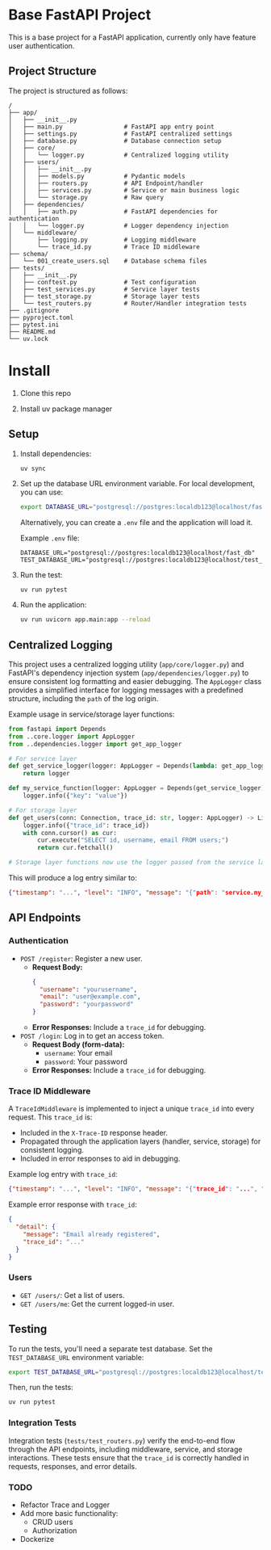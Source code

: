 # Base FastAPI Project

This is a base project for a FastAPI application, currently only have feature user authentication.

## Project Structure

The project is structured as follows:

```
/
├── app/
│   ├── __init__.py
│   ├── main.py                 # FastAPI app entry point
│   ├── settings.py             # FastAPI centralized settings
│   ├── database.py             # Database connection setup
│   ├── core/
│   │   └── logger.py           # Centralized logging utility
│   ├── users/
│   │   ├── __init__.py
│   │   ├── models.py           # Pydantic models
│   │   ├── routers.py          # API Endpoint/handler
│   │   ├── services.py         # Service or main business logic
│   │   └── storage.py          # Raw query
│   ├── dependencies/
│   │   ├── auth.py             # FastAPI dependencies for authentication
│   │   └── logger.py           # Logger dependency injection
│   └── middleware/
│       ├── logging.py          # Logging middleware
│       └── trace_id.py         # Trace ID middleware
├── schema/
│   └── 001_create_users.sql    # Database schema files
├── tests/
│   ├── __init__.py
│   ├── conftest.py             # Test configuration
│   ├── test_services.py        # Service layer tests
│   ├── test_storage.py         # Storage layer tests
│   └── test_routers.py         # Router/Handler integration tests
├── .gitignore
├── pyproject.toml
├── pytest.ini
├── README.md
└── uv.lock
```

# Install

1. Clone this repo

2. Install uv package manager

## Setup

1.  Install dependencies:
    ```bash
    uv sync
    ```

2.  Set up the database URL environment variable. For local development, you can use:
    ```bash
    export DATABASE_URL="postgresql://postgres:localdb123@localhost/fast_db"
    ```
    Alternatively, you can create a `.env` file and the application will load it.
    
    Example `.env` file:
    ```
    DATABASE_URL="postgresql://postgres:localdb123@localhost/fast_db"
    TEST_DATABASE_URL="postgresql://postgres:localdb123@localhost/test_db_1"
    ```

3. Run the test:
   ```
   uv run pytest
   ```
4.  Run the application:
    ```bash
    uv run uvicorn app.main:app --reload
    ```

## Centralized Logging

This project uses a centralized logging utility (`app/core/logger.py`) and FastAPI's dependency injection system (`app/dependencies/logger.py`) to ensure consistent log formatting and easier debugging. The `AppLogger` class provides a simplified interface for logging messages with a predefined structure, including the `path` of the log origin.

Example usage in service/storage layer functions:
```python
from fastapi import Depends
from ..core.logger import AppLogger
from ..dependencies.logger import get_app_logger

# For service layer
def get_service_logger(logger: AppLogger = Depends(lambda: get_app_logger("service"))):
    return logger

def my_service_function(logger: AppLogger = Depends(get_service_logger)):
    logger.info({"key": "value"})

# For storage layer
def get_users(conn: Connection, trace_id: str, logger: AppLogger) -> List[Dict[str, Any]]:
    logger.info({"trace_id": trace_id})
    with conn.cursor() as cur:
        cur.execute("SELECT id, username, email FROM users;")
        return cur.fetchall()

# Storage layer functions now use the logger passed from the service layer instead of re-initializing it.
```

This will produce a log entry similar to:
```json
{"timestamp": "...", "level": "INFO", "message": "{"path": "service.my_function", "key": "value"}"}
```

## API Endpoints

### Authentication

*   `POST /register`: Register a new user.
    *   **Request Body:**
        ```json
        {
          "username": "yourusername",
          "email": "user@example.com",
          "password": "yourpassword"
        }
        ```
    *   **Error Responses:** Include a `trace_id` for debugging.
*   `POST /login`: Log in to get an access token.
    *   **Request Body (form-data):**
        *   `username`: Your email
        *   `password`: Your password
    *   **Error Responses:** Include a `trace_id` for debugging.

### Trace ID Middleware

A `TraceIdMiddleware` is implemented to inject a unique `trace_id` into every request. This `trace_id` is:
- Included in the `X-Trace-ID` response header.
- Propagated through the application layers (handler, service, storage) for consistent logging.
- Included in error responses to aid in debugging.

Example log entry with `trace_id`:
```json
{"timestamp": "...", "level": "INFO", "message": "{"trace_id": "...", "request": {...}, "response": {...}, "process_time_seconds": ...}"}
```

Example error response with `trace_id`:
```json
{
  "detail": {
    "message": "Email already registered",
    "trace_id": "..."
  }
}
```

### Users

*   `GET /users/`: Get a list of users.
*   `GET /users/me`: Get the current logged-in user.

## Testing

To run the tests, you'll need a separate test database. Set the `TEST_DATABASE_URL` environment variable:
```bash
export TEST_DATABASE_URL="postgresql://postgres:localdb123@localhost/test_db_1"
```

Then, run the tests:
```bash
uv run pytest
```

### Integration Tests

Integration tests (`tests/test_routers.py`) verify the end-to-end flow through the API endpoints, including middleware, service, and storage interactions. These tests ensure that the `trace_id` is correctly handled in requests, responses, and error details.

### TODO
- Refactor Trace and Logger
- Add more basic functionality:
    - CRUD users
    - Authorization
- Dockerize